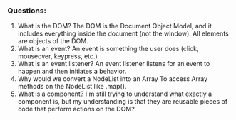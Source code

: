 ### Questions:
1. What is the DOM?
  The DOM is the Document Object Model, and it includes everything inside the document (not the window). All elements are objects of the DOM.
2. What is an event?
  An event is something the user does (click, mouseover, keypress, etc.)
3. What is an event listener?
  An event listener listens for an event to happen and then initiates a behavior.
4. Why would we convert a NodeList into an Array
  To access Array methods on the NodeList like .map().
5. What is a component?
  I'm still trying to understand what exactly a component is, but my understanding is that they are reusable pieces of code that perform actions on the DOM?
